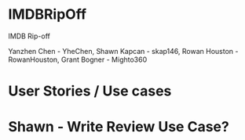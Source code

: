 # IMDBRipOff
IMDB Rip-off

Yanzhen Chen - YheChen,
Shawn Kapcan - skap146,
Rowan Houston - RowanHouston,
Grant Bogner - Mighto360

# User Stories / Use cases
# Shawn - Write Review Use Case?
